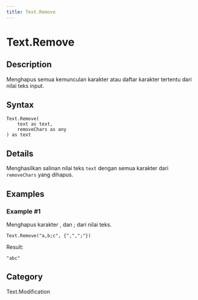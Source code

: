 ```yaml
---
title: Text.Remove
---
```


# Text.Remove


## Description

Menghapus semua kemunculan karakter atau daftar karakter tertentu dari nilai teks input.


## Syntax

```powerquery
Text.Remove(
    text as text,
    removeChars as any
) as text
```


## Details

Menghasilkan salinan nilai teks <code>text</code> dengan semua karakter dari <code>removeChars</code> yang dihapus.  


## Examples

### Example #1 
Menghapus karakter , dan ; dari nilai teks.
```powerquery
Text.Remove("a,b;c", {",",";"})
```

Result: 
```powerquery
"abc"
```




## Category
Text.Modification
